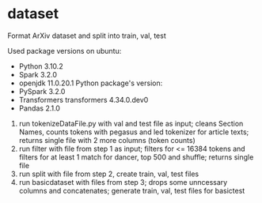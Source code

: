 # dataset
Format ArXiv dataset and split into train, val, test

Used package versions on ubuntu:
- Python 3.10.2
- Spark 3.2.0
- openjdk 11.0.20.1
Python package's version:
- PySpark 3.2.0
- Transformers transformers 4.34.0.dev0
- Pandas 2.1.0

1. run tokenizeDataFile.py with val and test file as input; cleans Section Names, counts tokens with pegasus and led tokenizer for article texts; returns single file with 2 more columns (token counts)
2. run filter with file from step 1 as input; filters for <= 16384 tokens and filters for at least 1 match for dancer, top 500 and shuffle; returns single file
3. run split with file from step 2, create train, val, test files
4. run basicdataset with files from step 3; drops some unncessary columns and concatenates; generate train, val, test files for basictest
